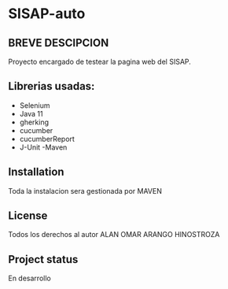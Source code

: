 # SISAP-auto
## BREVE DESCIPCION
Proyecto  encargado de testear la pagina web del SISAP.



## Librerias usadas:

- Selenium
- Java 11
- gherking
- cucumber
- cucumberReport
- J-Unit
-Maven

## Installation
Toda la instalacion sera gestionada por MAVEN



## License
Todos los derechos al autor  ALAN OMAR ARANGO HINOSTROZA

## Project status
En desarrollo
